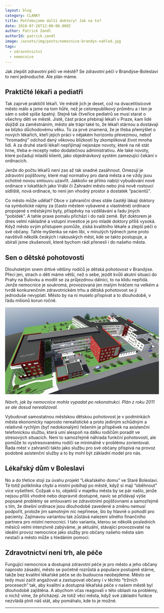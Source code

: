 ```yaml
---
layout: blog
category: CLANKY
title: Potřebujeme další doktory! Jak na to?
date: 2018-07-26T12:00:00.000Z
author: Patrick Zandl
authorId: patrick.zandl
image: /assets/img/posts/nemocnice-brandys-nahled.jpg
tags:
  - zdravotnictví
  - nemocnice
---
```


Jak zlepšit zdravotní péči ve městě? Se zdravotní péčí v Brandýse-Boleslavi to není jednoduché. Ale plán máme.

## Praktičté lékaři a pediatři

Tak zaprvé praktičtí lékaři. Ve městě jich je deset, což na dvacetitisícové město málo a jsme na tom hůře, než je celorepublikový průměru a i ten je sám o sobě spíše špatný. Stejně tak čtveřice pediatrů se musí starat o všechny děti ve městě. Jistě, část práce přebírají lékaři v Praze, kam lidé dojíždí za zaměstnáním, město ale trápí také to, že lékaři stárnou a dostávají se blízko důchodovému věku. To za prvé znamená, že je třeba přemýšlet o nových lékařích, kteří jejich práci v nějakém horizontu převezmou, neboť “hromadný” odchod daný věkovou blízkostí by zkomplikoval život mnoha lidí. A za druhé starší lékaři nepřijímají nejsnáze novoty, které na ně stát hrne, třeba e-recepty nebo dodatečnou administrativu. Ale také novoty, které požadují mladší klienti, jako objednávkový systém zamezující čekání v ordinacích.

Jenže do počtu lékařů není zas až tak snadné zasáhnout. Omezují je zdravotní pojišťovny, které mají normativy pro daná města a ne vždy jsou ochotné novou smlouvu uzavřít. Jakkoliv se přímo nabízí vybudování nové ordinace v lokalitách jako Vrábí či Zahradní město nebo jiná nově rostoucí sídliště, nová ordinace, to není jen vhodný prostor a dostatek “pacientů”.

Co město může udělat? Obce v zahraniční dnes stále častěji lákají doktory na symbolické nájmy za (často městem vybavené a vlastněné) ordinace propojené s městskými byty, příspěvky na vzdělávání a řadu jiných “pobídek”. A tahle praxe pomalu přichází i do naší země. Být doktorem je dnes velmi nákladné a vstupní investice je pro mladé doktory příliš vysoká. Když město svým přístupem pomůže, získá kvalitního lékaře a zlepší péči o své občany. Tahle myšlenka se nám líbí, v minulých týdnech jsme proto navštívili několik českých i rakouských měst, kde se takto postupuje, a sbírali jsme zkušenosti, které bychom rádi přenesli i do našeho města.

## Sen o dětské pohotovosti

Dlouholetým snem drtivé většiny rodičů je dětská pohotovost v Brandýse. Přeci jen, strach o děti máme větší, než o sebe, jezdit kvůli akutní situaci do Prahy na Bulovku a modlit se za průjezdnou dálnici, to na klidu nepřidá. Jenže nemocnice je soukromá, provozovaná jen malým hráčem na velkém a tvrdě konkurenčním zdravotnickém trhu a dětská pohotovost se jí jednoduše nevyplatí. Město by na ni muselo přispívat a to dlouhodobě, v řádu milionů korun ročně.

![Návrh, jak by nemocnice mohla vypadat po rekonstrukci. Plán z roku 2011 se ale dosud nerealizoval.](/assets/img/posts/nemocnice-plan.jpg)

_Návrh, jak by nemocnice mohla vypadat po rekonstrukci. Plán z roku 2011 se ale dosud nerealizoval._

Vybudovat samostatnou městskou dětskou pohotovost je v podmínkách města ekonomicky naprosto nerealistické a proto jediným schůdným a relativně rychlým (byť nedokonalým) řešením je příspěvek na asistenční telefonickou službu, která umí alespoň na dálku rodičům poradit ve stresových situacích. Není to samozřejmě náhrada funkční pohotovosti, ale pomůže to vystresovanému rodiči se minimálně v problému zorientovat. Řada měst v zahraničí takto jako službu pro své občany přispívá na provoz podobné asistenční služby a to by mohl být základní model pro nás.

## Lékařský dům v Boleslavi

No a do třetice stojí za úvahu projekt “Lékařského domu” ve Staré Boleslavi. Té totiž poliklinika chybí a místní pobíhají po městě, když si mají “oběhnout” více vyšetření. Cožpak o to, objektů v majetku města by se pár našlo, jenže nejsou příliš vhodné nebo dopravně dostupné, navíc se přidávají výše popsané problémy se smlouvami se zdravotními pojišťovnami a samozřejmě s tím, že dnešní ordinace jsou dlouhodobě zavedené a změnu nemusí podpořit, protože jim samotným nic nepřinese, šlo by hlavně o pohodlí pro pacienty. Zajímavou variantou tak zůstává nalezení silného finančního partnera pro místní nemocnici. I tato varianta, kterou se několik posledních měsíců velmi intenzivně zabýváme, je aktuální, stávající provozovatel na ideální provoz nemocnice jako služby pro občany našeho města sám nestačí a město může s hledáním pomoci.

## Zdravotnictví není trh, ale péče

Fungující nemocnice a dostupná zdravotní péče je pro město a jeho občany naprosto zásadní, město se početně rozrůstá a populace postupně stárne, takže bez kvalitní lékařské péče se do budoucna neobejdeme. Město se tedy musí začít angažovat a zastupovat občany i v těchto “tržních procesech” tak, aby kvalitní a dostupná lékařská péče v našem městě byl dlouhodobě zajištěna. A abychom včas reagovali v této oblasti na problémy, o nichž víme, že přicházejí. Je totiž věcí města, když své základní funkce nezvládá plnit náš stát, aby pomáhalo, kde to je možné.


- - -
